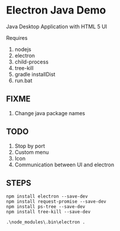 # Electron Java Demo
Java Desktop Application with HTML 5 UI

Requires

1. nodejs
2. electron
3. child-process
4. tree-kill
5. gradle installDist
6. run.bat

## FIXME

1. Change java package names

## TODO

1. Stop by port
2. Custom menu
3. Icon
4. Communication between UI and electron

## STEPS

```
npm install electron --save-dev
npm install request-promise --save-dev
npm install ps-tree --save-dev
npm install tree-kill --save-dev
```

```
.\node_modules\.bin\electron .
```